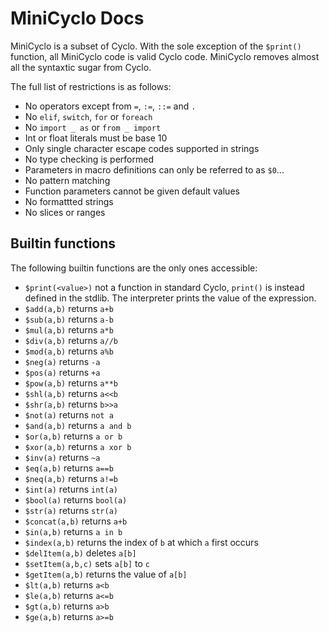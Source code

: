 # MiniCyclo Docs

MiniCyclo is a subset of Cyclo. With the sole exception of the `$print()` function, all MiniCyclo code is valid Cyclo code. MiniCyclo removes almost all the syntaxtic sugar from Cyclo.

The full list of restrictions is as follows:

- No operators except from `=`, `:=`, `::=` and `.`
- No `elif`, `switch`, `for` or `foreach`
- No `import _ as` or `from _ import`
- Int or float literals must be base 10
- Only single character escape codes supported in strings
- No type checking is performed
- Parameters in macro definitions can only be referred to as `$0`...
- No pattern matching
- Function parameters cannot be given default values
- No formattted strings
- No slices or ranges

## Builtin functions

The following builtin functions are the only ones accessible:

- `$print(<value>)` not a function in standard Cyclo, `print()` is instead defined in the stdlib. The interpreter prints the value of the expression.
- `$add(a,b)` returns `a+b`
- `$sub(a,b)` returns `a-b`
- `$mul(a,b)` returns `a*b`
- `$div(a,b)` returns `a//b`
- `$mod(a,b)` returns `a%b`
- `$neg(a)` returns `-a`
- `$pos(a)` returns `+a`
- `$pow(a,b)` returns `a**b`
- `$shl(a,b)` returns `a<<b`
- `$shr(a,b)` returns `b>>a`
- `$not(a)` returns `not a`
- `$and(a,b)` returns `a and b`
- `$or(a,b)` returns `a or b`
- `$xor(a,b)` returns `a xor b`
- `$inv(a)` returns `~a`
- `$eq(a,b)` returns `a==b`
- `$neq(a,b)` returns `a!=b`
- `$int(a)` returns `int(a)`
- `$bool(a)` returns `bool(a)`
- `$str(a)` returns `str(a)`
- `$concat(a,b)` returns `a+b`
- `$in(a,b)` returns `a in b`
- `$index(a,b)` returns the index of `b` at which `a` first occurs
- `$delItem(a,b)` deletes `a[b]`
- `$setItem(a,b,c)` sets `a[b]` to `c`
- `$getItem(a,b)` returns the value of `a[b]`
- `$lt(a,b)` returns `a<b`
- `$le(a,b)` returns `a<=b`
- `$gt(a,b)` returns `a>b`
- `$ge(a,b)` returns `a>=b`